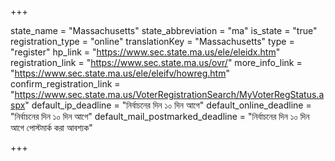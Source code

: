 +++

state_name = "Massachusetts"
state_abbreviation = "ma"
is_state = "true"
registration_type = "online"
translationKey = "Massachusetts"
type = "register"
hp_link = "https://www.sec.state.ma.us/ele/eleidx.htm"
registration_link = "https://www.sec.state.ma.us/ovr/"
more_info_link = "https://www.sec.state.ma.us/ele/eleifv/howreg.htm"
confirm_registration_link = "https://www.sec.state.ma.us/VoterRegistrationSearch/MyVoterRegStatus.aspx"
default_ip_deadline = "নির্বাচনের দিন ১০ দিন আগে"
default_online_deadline = "নির্বাচনের দিন ১০ দিন আগে"
default_mail_postmarked_deadline = "নির্বাচনের দিন ১০ দিন আগে পোস্টমার্ক করা আবশ্যক"

+++